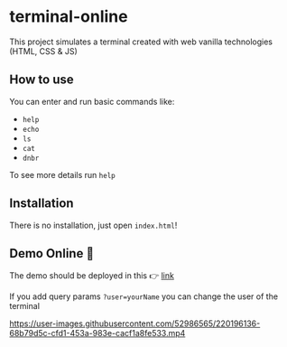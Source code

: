 # terminal-online

This project simulates a terminal created with web vanilla technologies (HTML, CSS & JS)

## How to use
You can enter and run basic commands like:
- `help`
- `echo`
- `ls`
- `cat`
- `dnbr`

To see more details run `help`

## Installation

There is no installation, just open `index.html`!

## Demo Online 🚀

The demo should be deployed in this 👉 [link](https://doneber.dev/terminal-online/)

If you add query params `?user=yourName` you can change the user of the terminal

https://user-images.githubusercontent.com/52986565/220196136-68b79d5c-cfd1-453a-983e-cacf1a8fe533.mp4
